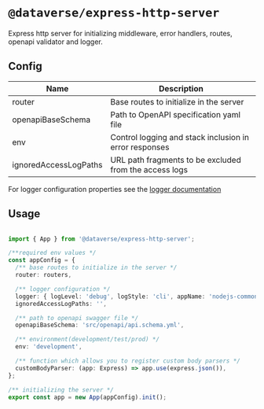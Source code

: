 # `@dataverse/express-http-server`

Express http server for initializing middleware, error handlers, routes, openapi validator and logger.

## Config

| Name                                        | Description                                                           |
| ------------------------------------------- | --------------------------------------------------------------------- |
| router                                      | Base routes to initialize in the server                               |
| openapiBaseSchema                           | Path to OpenAPI specification yaml file                               |
| env                                         | Control logging and stack inclusion in error responses                |
| ignoredAccessLogPaths                       | URL path fragments to be excluded from the access logs                |


For logger configuration properties see the
[logger documentation](https://gitlab.byteprophecy.accenture.com/dataverse/common-nodejs-components/blob/develop/packages/logger/README.md)


## Usage

```typescript

import { App } from '@dataverse/express-http-server';

/**required env values */
const appConfig = {
  /** base routes to initialize in the server */
  router: routers,  

  /** logger configuration */
  logger: { logLevel: 'debug', logStyle: 'cli', appName: 'nodejs-commons', moduleName: 'App' },
  ignoredAccessLogPaths: '',

  /** path to openapi swagger file */
  openapiBaseSchema: 'src/openapi/api.schema.yml',

  /** environment(development/test/prod) */  
  env: 'development',

  /** function which allows you to register custom body parsers */
  customBodyParser: (app: Express) => app.use(express.json()),
};

/** initializing the server */
export const app = new App(appConfig).init();

```
